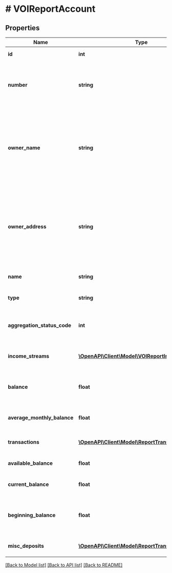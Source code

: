 # # VOIReportAccount

## Properties

Name | Type | Description | Notes
------------ | ------------- | ------------- | -------------
**id** | **int** | The ID of the account | [optional]
**number** | **string** | The account number from the institution (all digits except the last four are obfuscated) | [optional]
**owner_name** | **string** | The name(s) of the account owner(s). This field is optional. If no owner information is available, this field will not appear in the report. | [optional]
**owner_address** | **string** | The mailing address of the account owner(s). This field is optional. If no owner information is available, this field will not appear in the report. | [optional]
**name** | **string** | The account name from the institution | [optional]
**type** | **string** | One of the values from account types | [optional]
**aggregation_status_code** | **int** | The status of the most recent aggregation attempt | [optional]
**income_streams** | [**\OpenAPI\Client\Model\VOIReportIncomeStream[]**](VOIReportIncomeStream.md) | A list of income stream records | [optional]
**balance** | **float** | The cleared balance of the account as-of &#x60;balanceDate&#x60; | [optional]
**average_monthly_balance** | **float** | The average monthly balance of this account | [optional]
**transactions** | [**\OpenAPI\Client\Model\ReportTransaction[]**](ReportTransaction.md) | a list of transaction records | [optional]
**available_balance** | **float** | The available balance for the account | [optional]
**current_balance** | **float** | Current balance of the account | [optional]
**beginning_balance** | **float** | Beginning balance of account per the time period in the report | [optional]
**misc_deposits** | [**\OpenAPI\Client\Model\ReportTransaction[]**](ReportTransaction.md) | A list of miscellaneous deposits | [optional]

[[Back to Model list]](../../README.md#models) [[Back to API list]](../../README.md#endpoints) [[Back to README]](../../README.md)
